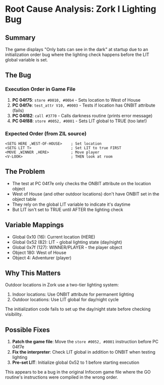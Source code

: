 # Root Cause Analysis: Zork I Lighting Bug

## Summary
The game displays "Only bats can see in the dark" at startup due to an initialization order bug where the lighting check happens before the LIT global variable is set.

## The Bug

### Execution Order in Game File
1. **PC 04f75**: `store #0010, #00b4` - Sets location to West of House
2. **PC 04f7e**: `test_attr V10, #0003` - Tests if location has ONBIT attribute (fails)
3. **PC 04f82**: `call #3770` - Calls darkness routine (prints error message)
4. **PC 04f88**: `store #0052, #0001` - Sets LIT global to TRUE (too late!)

### Expected Order (from ZIL source)
```zil
<SETG HERE ,WEST-OF-HOUSE>    ; Set location
<SETG LIT T>                  ; Set LIT to true FIRST
<MOVE ,WINNER ,HERE>          ; Move player
<V-LOOK>                      ; THEN look at room
```

## The Problem
- The test at PC 04f7e only checks the ONBIT attribute on the location object
- West of House (and other outdoor locations) don't have ONBIT set in the object table
- They rely on the global LIT variable to indicate it's daytime
- But LIT isn't set to TRUE until AFTER the lighting check

## Variable Mappings
- Global 0x10 (16): Current location (HERE)
- Global 0x52 (82): LIT - global lighting state (day/night)
- Global 0x7f (127): WINNER/PLAYER - the player object
- Object 180: West of House
- Object 4: Adventurer (player)

## Why This Matters
Outdoor locations in Zork use a two-tier lighting system:
1. Indoor locations: Use ONBIT attribute for permanent lighting
2. Outdoor locations: Use LIT global for day/night cycle

The initialization code fails to set up the day/night state before checking visibility.

## Possible Fixes
1. **Patch the game file**: Move the `store #0052, #0001` instruction before PC 04f7e
2. **Fix the interpreter**: Check LIT global in addition to ONBIT when testing lighting
3. **Pre-set LIT**: Initialize global 0x52 to 1 before starting execution

This appears to be a bug in the original Infocom game file where the GO routine's instructions were compiled in the wrong order.